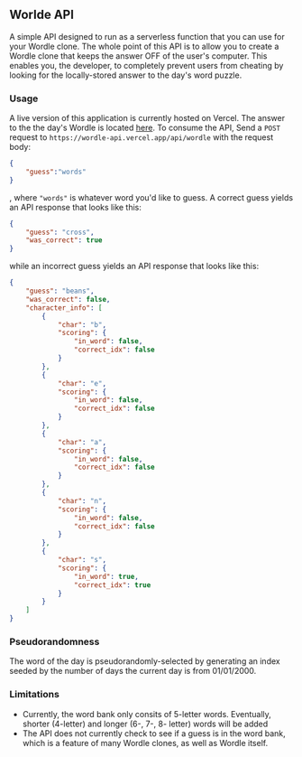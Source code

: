 ## Worlde API

A simple API designed to run as a serverless function that you can use for your Wordle clone. The whole point of this API is to allow you to create a Wordle clone that keeps the answer OFF of the user's computer. This enables you, the developer, to completely prevent users from cheating by looking for the locally-stored answer to the day's word puzzle.

### Usage

A live version of this application is currently hosted on Vercel. The answer to the the day's Wordle is located [here](https://wordle-api.vercel.app/). To consume the API, Send a `POST` request to `https://wordle-api.vercel.app/api/wordle` with the request body:

```json
{
    "guess":"words"
}
```

, where `"words"` is whatever word you'd like to guess. A correct guess yields an API response that looks like this:

```json
{
	"guess": "cross",
	"was_correct": true
}
```

while an incorrect guess yields an API response that looks like this:

```json
{
	"guess": "beans",
	"was_correct": false,
	"character_info": [
		{
			"char": "b",
			"scoring": {
				"in_word": false,
				"correct_idx": false
			}
		},
		{
			"char": "e",
			"scoring": {
				"in_word": false,
				"correct_idx": false
			}
		},
		{
			"char": "a",
			"scoring": {
				"in_word": false,
				"correct_idx": false
			}
		},
		{
			"char": "n",
			"scoring": {
				"in_word": false,
				"correct_idx": false
			}
		},
		{
			"char": "s",
			"scoring": {
				"in_word": true,
				"correct_idx": true
			}
		}
	]
}
```
### Pseudorandomness
The word of the day is pseudorandomly-selected by generating an index seeded by the number of days the current day is from 01/01/2000.

### Limitations
- Currently, the word bank only consits of 5-letter words. Eventually, shorter (4-letter) and longer (6-, 7-, 8- letter) words will be added
- The API does not currently check to see if a guess is in the word bank, which is a feature of many Wordle clones, as well as Wordle itself.
